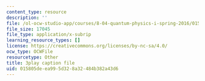 ```yaml
---
content_type: resource
description: ''
file: /ol-ocw-studio-app/courses/8-04-quantum-physics-i-spring-2016/015805deea995d328a32484b382a43d6_8KQ-yK2xm60.vtt
file_size: 17045
file_type: application/x-subrip
learning_resource_types: []
license: https://creativecommons.org/licenses/by-nc-sa/4.0/
ocw_type: OCWFile
resourcetype: Other
title: 3play caption file
uid: 015805de-ea99-5d32-8a32-484b382a43d6
---
```

